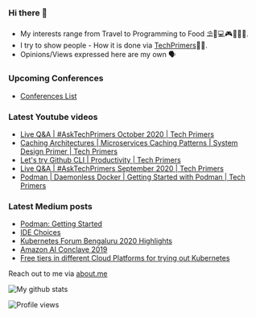 ### Hi there 👋

- My interests range from Travel to Programming to Food ⛱🌆💻🎮🍲🥘🍢. 
- I try to show people - How it is done via [TechPrimers](https://github.com/TechPrimers)👨‍💻. 
- Opinions/Views expressed here are my own 🗣️

### Upcoming Conferences
- [Conferences List](https://techprimers.github.io/conferences.html)

### Latest Youtube videos
<!-- YOUTUBE:START -->
- [Live Q&A | #AskTechPrimers October 2020 | Tech Primers](https://www.youtube.com/watch?v=HiDhsZ7O9Sw)
- [Caching Architectures | Microservices Caching Patterns  | System Design Primer | Tech Primers](https://www.youtube.com/watch?v=0x-ZV_vP73k)
- [Let's try Github CLI  | Productivity | Tech Primers](https://www.youtube.com/watch?v=hw4DhbEf8aM)
- [Live Q&A | #AskTechPrimers September 2020 | Tech Primers](https://www.youtube.com/watch?v=LZGLKPNV64s)
- [Podman | Daemonless Docker | Getting Started with Podman | Tech Primers](https://www.youtube.com/watch?v=Za2BqzeZjBk)
<!-- YOUTUBE:END -->

### Latest Medium posts
<!-- MEDIUM:START -->
- [Podman: Getting Started](https://medium.com/javarevisited/podman-getting-started-e7fc06961994?source=rss-d6010e1c772d------2)
- [IDE Choices](https://medium.com/techprimers/ide-choices-b54c9276a7a0?source=rss-d6010e1c772d------2)
- [Kubernetes Forum Bengaluru 2020 Highlights](https://medium.com/techprimers/kubernetes-forum-bengaluru-2020-highlights-e18b19120245?source=rss-d6010e1c772d------2)
- [Amazon AI Conclave 2019](https://medium.com/techprimers/amazon-ai-conclave-2019-de1bcf1e402c?source=rss-d6010e1c772d------2)
- [Free tiers in different Cloud Platforms for trying out Kubernetes](https://medium.com/techprimers/free-tiers-in-different-cloud-platforms-for-trying-out-kubernetes-2ccda3f296dc?source=rss-d6010e1c772d------2)
<!-- MEDIUM:END -->


Reach out to me via [about.me](https://about.me/movingtoweb)

![My github stats](https://github-readme-stats.vercel.app/api?username=movingtoweb&show_icons=true)

![Profile views](https://komarev.com/ghpvc/?username=MovingToWeb)
